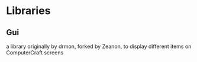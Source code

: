 # Libraries
## Gui
a library originally by drmon, forked by Zeanon, to display different items on ComputerCraft screens
